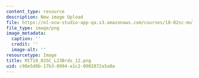 ```yaml
---
content_type: resource
description: New image Upload
file: https://ol-ocw-studio-app-qa.s3.amazonaws.com/courses/18-02sc-multivariable-calculus-fall-2010/c98e5d8b17b38994a1c20902872a5a0a_MIT18_02SC_L23Brds_12.png
file_type: image/png
image_metadata:
  caption: ''
  credit: ''
  image-alt: ''
resourcetype: Image
title: MIT18_02SC_L23Brds_12.png
uid: c98e5d8b-17b3-8994-a1c2-0902872a5a0a
---
```

